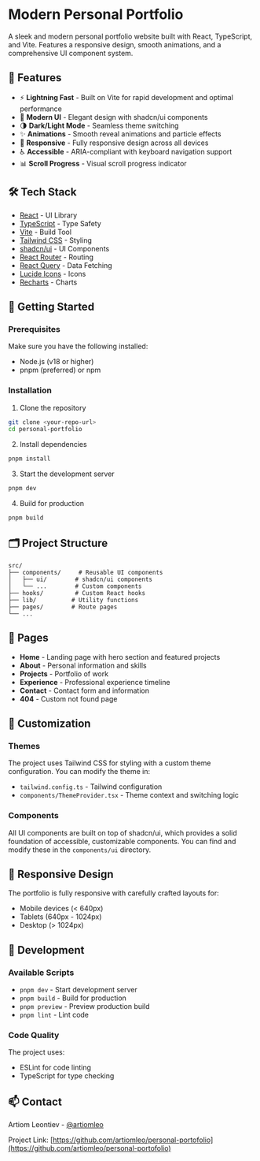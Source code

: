 # Modern Personal Portfolio

A sleek and modern personal portfolio website built with React, TypeScript, and Vite. Features a responsive design, smooth animations, and a comprehensive UI component system.

## 🚀 Features

- ⚡️ **Lightning Fast** - Built on Vite for rapid development and optimal performance
- 🎨 **Modern UI** - Elegant design with shadcn/ui components
- 🌗 **Dark/Light Mode** - Seamless theme switching
- ✨ **Animations** - Smooth reveal animations and particle effects
- 📱 **Responsive** - Fully responsive design across all devices
- ♿️ **Accessible** - ARIA-compliant with keyboard navigation support
- 📊 **Scroll Progress** - Visual scroll progress indicator

## 🛠️ Tech Stack

- [React](https://reactjs.org/) - UI Library
- [TypeScript](https://www.typescriptlang.org/) - Type Safety
- [Vite](https://vitejs.dev/) - Build Tool
- [Tailwind CSS](https://tailwindcss.com/) - Styling
- [shadcn/ui](https://ui.shadcn.com/) - UI Components
- [React Router](https://reactrouter.com/) - Routing
- [React Query](https://tanstack.com/query/latest) - Data Fetching
- [Lucide Icons](https://lucide.dev/) - Icons
- [Recharts](https://recharts.org/) - Charts

## 🚦 Getting Started

### Prerequisites

Make sure you have the following installed:
- Node.js (v18 or higher)
- pnpm (preferred) or npm

### Installation

1. Clone the repository
```bash
git clone <your-repo-url>
cd personal-portfolio
```

2. Install dependencies
```bash
pnpm install
```

3. Start the development server
```bash
pnpm dev
```

4. Build for production
```bash
pnpm build
```

## 🗂️ Project Structure

```
src/
├── components/     # Reusable UI components
│   ├── ui/        # shadcn/ui components
│   └── ...        # Custom components
├── hooks/         # Custom React hooks
├── lib/          # Utility functions
├── pages/        # Route pages
└── ...
```

## 📄 Pages

- **Home** - Landing page with hero section and featured projects
- **About** - Personal information and skills
- **Projects** - Portfolio of work
- **Experience** - Professional experience timeline
- **Contact** - Contact form and information
- **404** - Custom not found page

## 🎨 Customization

### Themes

The project uses Tailwind CSS for styling with a custom theme configuration. You can modify the theme in:
- `tailwind.config.ts` - Tailwind configuration
- `components/ThemeProvider.tsx` - Theme context and switching logic

### Components

All UI components are built on top of shadcn/ui, which provides a solid foundation of accessible, customizable components. You can find and modify these in the `components/ui` directory.

## 📱 Responsive Design

The portfolio is fully responsive with carefully crafted layouts for:
- Mobile devices (< 640px)
- Tablets (640px - 1024px)
- Desktop (> 1024px)

## 🔧 Development

### Available Scripts

- `pnpm dev` - Start development server
- `pnpm build` - Build for production
- `pnpm preview` - Preview production build
- `pnpm lint` - Lint code

### Code Quality

The project uses:
- ESLint for code linting
- TypeScript for type checking

## 📫 Contact

Artiom Leontiev - [@artiomleo](https://www.linkedin.com/in/artiomleo/)

Project Link: [https://github.com/artiomleo/personal-portofolio](https://github.com/artiomleo/personal-portofolio)